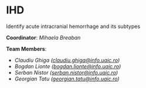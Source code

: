 # IHD
Identify acute intracranial hemorrhage and its subtypes

**Coordinator**: *Mihaela Breaban*

**Team Members**:
- *Claudiu Ghiga (claudiu.ghiga@info.uaic.ro)* 
- *Bogdan Lionte (bogdan.lionte@info.uaic.ro)*
- *Serban Nistor (serban.nistor@info.uaic.ro)*
- *Georgian Tatu (georgian.tatu@info.uaic.ro)*
